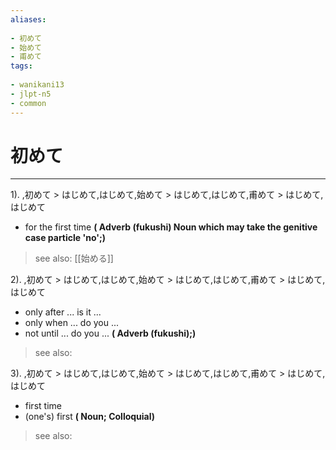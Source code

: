 ```yaml
---
aliases:
    
- 初めて
- 始めて
- 甫めて
tags:
    
- wanikani13
- jlpt-n5
- common
---
```


# 初めて
---
1).
,初めて > はじめて,はじめて,始めて > はじめて,はじめて,甫めて > はじめて,はじめて

- for the first time
**( Adverb (fukushi) Noun which may take the genitive case particle 'no';)**
> see also:  [[始める]]
            
2).
,初めて > はじめて,はじめて,始めて > はじめて,はじめて,甫めて > はじめて,はじめて

- only after ... is it ...
- only when ... do you ...
- not until ... do you ...
**( Adverb (fukushi);)**
> see also: 
            
3).
,初めて > はじめて,はじめて,始めて > はじめて,はじめて,甫めて > はじめて,はじめて

- first time
- (one's) first
**( Noun; Colloquial)**
> see also: 
            
